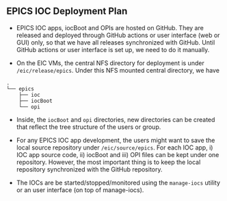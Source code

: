 ## EPICS IOC Deployment Plan

- EPICS IOC apps, iocBoot and OPIs are hosted on GitHub. They are released and deployed through GitHub actions or user interface (web or GUI) only, so that we have all releases synchronized with GitHub. Until GitHub actions or user interface is set up, we need to do it manually.

- On the EIC VMs, the central NFS directory for deployment is under `/eic/release/epics`. Under this NFS mounted central directory, we have

```
.
└── epics
    ├── ioc
    ├── iocBoot
    └── opi
```

- Inside, the `iocBoot` and `opi` directories, new directories can be created that reflect the tree structure of the users or group.

- For any EPICS IOC app development, the users might want to save the local source repository under `/eic/source/epics`. For each IOC app, i) IOC app source code, ii) iocBoot and iii) OPI files can be kept under one repository. However, the most important thing is to keep the local repository synchronized with the GitHub repository.

- The IOCs are be started/stopped/monitored using the `manage-iocs` utility or an user interface (on top of manage-iocs).
